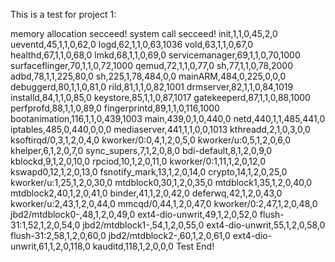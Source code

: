 This is a test for project 1:

memory allocation secceed!
system call secceed!
init,1,1,0,45,2,0
	ueventd,45,1,1,0,62,0
	logd,62,1,1,0,63,1036
	vold,63,1,1,0,67,0
	healthd,67,1,1,0,68,0
	lmkd,68,1,1,0,69,0
	servicemanager,69,1,1,0,70,1000
	surfaceflinger,70,1,1,0,72,1000
	qemud,72,1,1,0,77,0
	sh,77,1,1,0,78,2000
	adbd,78,1,1,225,80,0
		sh,225,1,78,484,0,0
			mainARM,484,0,225,0,0,0
	debuggerd,80,1,1,0,81,0
	rild,81,1,1,0,82,1001
	drmserver,82,1,1,0,84,1019
	installd,84,1,1,0,85,0
	keystore,85,1,1,0,87,1017
	gatekeeperd,87,1,1,0,88,1000
	perfprofd,88,1,1,0,89,0
	fingerprintd,89,1,1,0,116,1000
	bootanimation,116,1,1,0,439,1003
	main,439,0,1,0,440,0
	netd,440,1,1,485,441,0
		iptables,485,0,440,0,0,0
	mediaserver,441,1,1,0,0,1013
kthreadd,2,1,0,3,0,0
	ksoftirqd/0,3,1,2,0,4,0
	kworker/0:0,4,1,2,0,5,0
	kworker/u:0,5,1,2,0,6,0
	khelper,6,1,2,0,7,0
	sync_supers,7,1,2,0,8,0
	bdi-default,8,1,2,0,9,0
	kblockd,9,1,2,0,10,0
	rpciod,10,1,2,0,11,0
	kworker/0:1,11,1,2,0,12,0
	kswapd0,12,1,2,0,13,0
	fsnotify_mark,13,1,2,0,14,0
	crypto,14,1,2,0,25,0
	kworker/u:1,25,1,2,0,30,0
	mtdblock0,30,1,2,0,35,0
	mtdblock1,35,1,2,0,40,0
	mtdblock2,40,1,2,0,41,0
	binder,41,1,2,0,42,0
	deferwq,42,1,2,0,43,0
	kworker/u:2,43,1,2,0,44,0
	mmcqd/0,44,1,2,0,47,0
	kworker/0:2,47,1,2,0,48,0
	jbd2/mtdblock0-,48,1,2,0,49,0
	ext4-dio-unwrit,49,1,2,0,52,0
	flush-31:1,52,1,2,0,54,0
	jbd2/mtdblock1-,54,1,2,0,55,0
	ext4-dio-unwrit,55,1,2,0,58,0
	flush-31:2,58,1,2,0,60,0
	jbd2/mtdblock2-,60,1,2,0,61,0
	ext4-dio-unwrit,61,1,2,0,118,0
	kauditd,118,1,2,0,0,0
Test End!